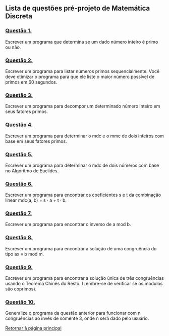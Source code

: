 ## Lista de questões pré-projeto de Matemática Discreta

###     [Questão 1.](problema-1.c)

Escrever um programa que determina se um dado número inteiro é primo ou não.

###     [Questão 2.](problema-2.c)

Escrever um programa para listar números primos sequencialmente. Você deve otimizar o programa para que ele liste o maior número possível de primos em 60 segundos.

###     [Questão 3.](problema-3.c)

Escrever um programa para decompor um determinado número inteiro em seus fatores primos.

###     [Questão 4.](problema-4.c)

Escrever um programa para determinar o mdc e o mmc de dois inteiros com base em seus fatores primos.

###     [Questão 5.](problema-5.c)

Escrever um programa para determinar o mdc de dois números com base no Algoritmo de Euclides.

###     [Questão 6.](problema-6.c)

Escrever um programa para encontrar os coeficientes s e t da combinação linear mdc(a, b) = s · a + t · b.

###     [Questão 7.](problema-7.c)

Escrever um programa para encontrar o inverso de a mod b.

###     [Questão 8.](problema-8.c)

Escrever um programa para encontrar a solução de uma congruência do tipo ax ≡ b mod m.

###     [Questão 9.](problema-9.c)

Escrever um programa para encontrar a solução única de três congruências usando o Teorema Chinês do Resto. (Lembre-se de verificar se os módulos são coprimos).

###     [Questão 10.](problema-10.c)

Generalize o programa da questão anterior para funcionar com n congruências ao invés de somente 3, onde n será dado pelo usuário.


[Retornar à página principal](../README.md)